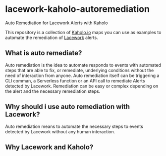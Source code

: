# lacework-kaholo-autoremediation
Auto Remediation for Lacework Alerts with Kaholo

This repository is a collection of [Kaholo.io](https://www.kaholo.io) maps you can use as examples to automate the remediation of [Lacework](https://www.lacework.com/) alerts.

## What is auto remediate?
Auto remediation is the idea  to automate responds to events with automated steps that are able to fix, or remediate, underlying conditions without the need of interaction from anyone. Auto remediation itself can be triggering a CLI comman, a Serverless function or an API call to remediate Alerts detected by Lacework. Remediation can be easy or complex depending on the alert and the necessary remediation steps.

## Why should i use auto remediation with Lacework?
Auto remediation means to automate the necessary steps to events detected by Lacework without any human interaction.

## Why Lacework and Kaholo?
